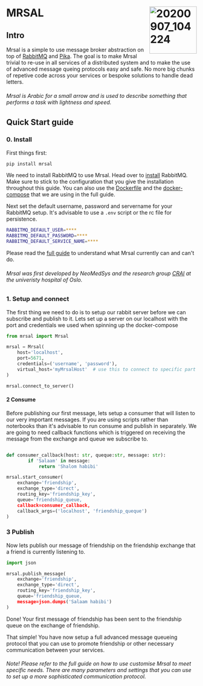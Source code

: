 # MRSAL  <img align="right" width="125" alt="20200907_104224" src="https://user-images.githubusercontent.com/29639563/187228621-af1d695d-29a3-4940-9a8c-c19bcd6421a5.png">

## Intro
Mrsal is a simple to use message broker abstraction on top of [RabbitMQ](https://www.rabbitmq.com/) and [Pika](https://pika.readthedocs.io/en/stable/index.html). The goal is to make Mrsal trivial to re-use in all services of a distributed system and to make the use of advanced message queing protocols easy and safe. No more big chunks of repetive code across your services or bespoke solutions to handle dead letters. 

###### Mrsal is Arabic for a small arrow and is used to describe something that performs a task with lightness and speed. 

## Quick Start guide

### 0. Install

First things first: 

```bash
pip install mrsal
```

We need to install RabbitMQ to use Mrsal. Head over to [install](https://www.rabbitmq.com/download.html) RabbitMQ. Make sure to stick to the configuration that you give the installation throughout this guide. You can also use the [Dockerfile](https://github.com/NeoMedSys/mrsal/blob/main/Dockerfile) and the [docker-compose](https://github.com/NeoMedSys/mrsal/blob/main/docker-compose.yml) that we are using in the full guide.

Next set the default username, password and servername for your RabbitMQ setup. It's advisable to use a `.env` script or the rc file for persistence.

```bash
RABBITMQ_DEFAULT_USER=****
RABBITMQ_DEFAULT_PASSWORD=****
RABBITMQ_DEFAULT_SERVICE_NAME=****
```

Please read the [full guide](https://github.com/NeoMedSys/mrsal/blob/main/FullGuide.md) to understand what Mrsal currently can and can't do.

###### Mrsal was first developed by NeoMedSys and the research group [CRAI](https://crai.no/) at the univeristy hospital of Oslo.

### 1. Setup and connect


The first thing we need to do is to setup our rabbit server before we can subscribe and publish to it. Lets set up a server on our localhost with the port and credentials we used when spinning up the docker-compose

```python
from mrsal import Mrsal

mrsal = Mrsal(
    host='localhost',
    port=5671,
    credentials=('username', 'password'),
    virtual_host='myMrsalHost'  # use this to connect to specific part of the rabbit server
)

mrsal.connect_to_server()
```

#### 2 Consume

Before publishing our first message, lets setup a consumer that will listen to our very important messages. If you are using scripts rather than noterbooks than it's advisable to run consume and publish in separately. We are going to need callback functions which is triggered on receiving the message from the exchange and queue we subscribe to.


```python

def consumer_callback(host: str, queque:str, message: str):
        if 'Salaam' in message:
            return 'Shalom habibi'

mrsal.start_consumer(
    exchange='friendship',
    exchange_type='direct',
    routing_key='friendship_key',
    queue='friendship_queue,
    callback=consumer_callback,
    callback_args=('localhost', 'friendship_queque')
)
```

### 3 Publish
Now lets publish our message of friendship on the friendship exchange that a friend is currently listening to.

```python
import json

mrsal.publish_message(
    exchange='friendship',
    exchange_type='direct',
    routing_key='friendship_key',
    queue='friendship_queue,
    message=json.dumps('Salaam habibi')
)
```

Done! Your first message of friendship has been sent to the friendship queue on the exchange of friendship.

That simple! You have now setup a full advanced message queueing protocol that you can use to promote friendship or other necessary communication between your services.

###### Note! Please refer to the full guide on how to use customise Mrsal to meet specific needs. There are many parameters and settings that you can use to set up a more sophisticated communication protocol.

